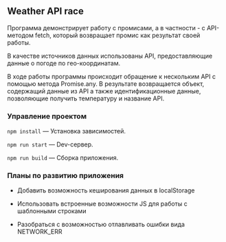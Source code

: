 ## Weather API race

Программа демонстрирует работу с промисами, а в частности - с API-методом fetch, который возвращает промис как результат своей работы.

В качестве источников данных использованы API, предоставляющие данные о погоде по гео-координатам.

В ходе работы программы происходит обращение к нескольким API с помощью метода Promise.any. В результате возвращается объект, содержащий данные из API а также идентификационные данные, позволяющие получить температуру и название API.

### Управление проектом

`npm install` — Установка зависимостей.

`npm run start` — Dev-сервер.

`npm run build` — Сборка приложения.

### Планы по развитию приложения

- Добавить возможность кеширования данных в localStorage

- Использовать встроенные возможности JS для работы с шаблонными строками

- Разобраться с возможностью отлавливать ошибки вида NETWORK_ERR
